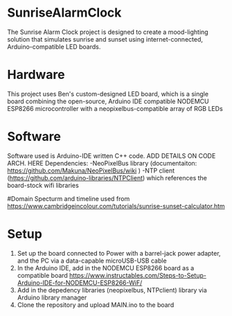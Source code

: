 # SunriseAlarmClock
The Sunrise Alarm Clock project is designed to create a mood-lighting solution that simulates sunrise and sunset using internet-connected, Arduino-compatible LED boards. 

# Hardware
This project uses Ben's custom-designed LED board, which is a single board combining the open-source, Arduino IDE compatible NODEMCU ESP8266 microcontroller with a neopixelbus-compatible array of RGB LEDs

# Software
Software used is Arduino-IDE written C++ code. ADD DETAILS ON CODE ARCH. HERE
Dependencies:
-NeoPixelBus library (documentaiton: https://github.com/Makuna/NeoPixelBus/wiki )
-NTP client (https://github.com/arduino-libraries/NTPClient) which references the board-stock wifi libraries

#Domain
Specturm and timeline used from https://www.cambridgeincolour.com/tutorials/sunrise-sunset-calculator.htm

# Setup
1. Set up the board connected to Power with a barrel-jack power adapter, and the PC via a data-capable microUSB-USB cable
2. In the Arduino IDE, add in the NODEMCU ESP8266 board as a compatible board https://www.instructables.com/Steps-to-Setup-Arduino-IDE-for-NODEMCU-ESP8266-WiF/
3. Add in the depedency libraries (neopixelbus, NTPclient) library via Arduino library manager
4. Clone the repository and upload MAIN.ino to the board

